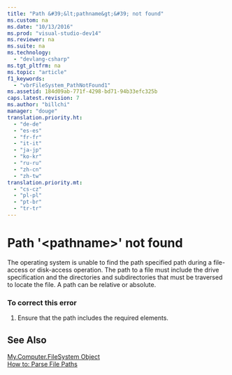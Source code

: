 ```yaml
---
title: "Path &#39;&lt;pathname&gt;&#39; not found"
ms.custom: na
ms.date: "10/13/2016"
ms.prod: "visual-studio-dev14"
ms.reviewer: na
ms.suite: na
ms.technology: 
  - "devlang-csharp"
ms.tgt_pltfrm: na
ms.topic: "article"
f1_keywords: 
  - "vbrFileSystem_PathNotFound1"
ms.assetid: 184d09ab-771f-4298-bd71-94b33efc325b
caps.latest.revision: 7
ms.author: "billchi"
manager: "douge"
translation.priority.ht: 
  - "de-de"
  - "es-es"
  - "fr-fr"
  - "it-it"
  - "ja-jp"
  - "ko-kr"
  - "ru-ru"
  - "zh-cn"
  - "zh-tw"
translation.priority.mt: 
  - "cs-cz"
  - "pl-pl"
  - "pt-br"
  - "tr-tr"
---
```

# Path &#39;&lt;pathname&gt;&#39; not found
The operating system is unable to find the path specified path during a file-access or disk-access operation. The path to a file must include the drive specification and the directories and subdirectories that must be traversed to locate the file. A path can be relative or absolute.  
  
### To correct this error  
  
1.  Ensure that the path includes the required elements.  
  
## See Also  
 [My.Computer.FileSystem Object](../Topic/My.Computer.FileSystem%20Object.md)   
 [How to: Parse File Paths](../Topic/How%20to:%20Parse%20File%20Paths%20in%20Visual%20Basic.md)